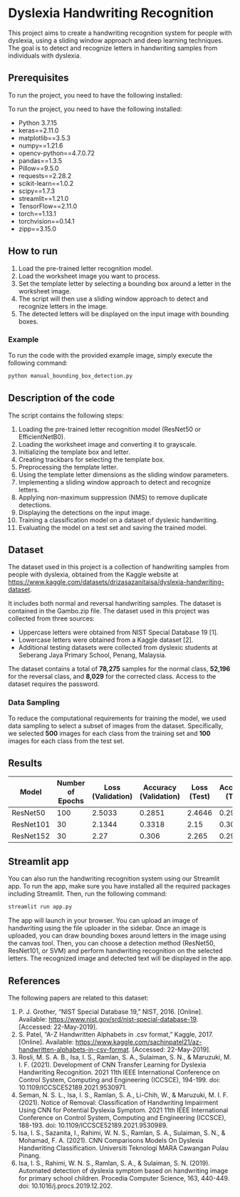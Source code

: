 # Dyslexia Handwriting Recognition

This project aims to create a handwriting recognition system for people with dyslexia, using a sliding window approach and deep learning techniques. The goal is to detect and recognize letters in handwriting samples from individuals with dyslexia.

## Prerequisites
To run the project, you need to have the following installed:

To run the project, you need to have the following installed:

- Python 3.7.15
- keras==2.11.0
- matplotlib==3.5.3
- numpy==1.21.6
- opencv-python==4.7.0.72
- pandas==1.3.5
- Pillow==9.5.0
- requests==2.28.2
- scikit-learn==1.0.2
- scipy==1.7.3
- streamlit==1.21.0
- TensorFlow==2.11.0
- torch==1.13.1
- torchvision==0.14.1
- zipp==3.15.0

## How to run
1. Load the pre-trained letter recognition model.
2. Load the worksheet image you want to process.
3. Set the template letter by selecting a bounding box around a letter in the worksheet image.
4. The script will then use a sliding window approach to detect and recognize letters in the image.
5. The detected letters will be displayed on the input image with bounding boxes.

### Example
To run the code with the provided example image, simply execute the following command:

```bash
python manual_bounding_box_detection.py
```

## Description of the code
The script contains the following steps:

1. Loading the pre-trained letter recognition model (ResNet50 or EfficientNetB0).
2. Loading the worksheet image and converting it to grayscale.
3. Initializing the template box and letter.
4. Creating trackbars for selecting the template box.
5. Preprocessing the template letter.
6. Using the template letter dimensions as the sliding window parameters.
7. Implementing a sliding window approach to detect and recognize letters.
8. Applying non-maximum suppression (NMS) to remove duplicate detections.
9. Displaying the detections on the input image.
10. Training a classification model on a dataset of dyslexic handwriting.
11. Evaluating the model on a test set and saving the trained model.

## Dataset

The dataset used in this project is a collection of handwriting samples from people with dyslexia, obtained from the Kaggle website at https://www.kaggle.com/datasets/drizasazanitaisa/dyslexia-handwriting-dataset.

It includes both normal and reversal handwriting samples. The dataset is contained in the Gambo.zip file.
The dataset used in this project was collected from three sources:

- Uppercase letters were obtained from NIST Special Database 19 [1].
- Lowercase letters were obtained from a Kaggle dataset [2].
- Additional testing datasets were collected from dyslexic students at Seberang Jaya Primary School, Penang, Malaysia.

The dataset contains a total of **78,275** samples for the normal class, **52,196** for the reversal class, and **8,029** for the corrected class. Access to the dataset requires the password.

### Data Sampling
To reduce the computational requirements for training the model, we used data sampling to select a subset of images from the dataset. Specifically, we selected **500** images for each class from the training set and **100** images for each class from the test set.

## Results

| Model | Number of Epochs | Loss (Validation) | Accuracy (Validation) | Loss (Test) | Accuracy (Test) |
|-------|-----------------|-------------------|-----------------------|-------------|-----------------|
| ResNet50 | 100 | 2.5033 | 0.2851 | 2.4646 | 0.2912 |
| ResNet101 | 30 | 2.1344 | 0.3318 | 2.15 | 0.3056 |
| ResNet152 | 30 | 2.27 | 0.306 | 2.265 | 0.296 |

## Streamlit app
You can also run the handwriting recognition system using our Streamlit app. To run the app, make sure you have installed all the required packages including Streamlit. Then, run the following command:

```bash
streamlit run app.py
```

The app will launch in your browser. You can upload an image of handwriting using the file uploader in the sidebar. Once an image is uploaded, you can draw bounding boxes around letters in the image using the canvas tool. Then, you can choose a detection method (ResNet50, ResNet101, or SVM) and perform handwriting recognition on the selected letters. The recognized image and detected text will be displayed in the app.

## References
The following papers are related to this dataset:
1. P. J. Grother, “NIST Special Database 19,” NIST, 2016. [Online]. Available: https://www.nist.gov/srd/nist-special-database-19. [Accessed: 22-May-2019].
2. S. Patel, “A-Z Handwritten Alphabets in .csv format,” Kaggle, 2017. [Online]. Available: https://www.kaggle.com/sachinpatel21/az-handwritten-alphabets-in-csv-format. [Accessed: 22-May-2019].
3. Rosli, M. S. A. B., Isa, I. S., Ramlan, S. A., Sulaiman, S. N., & Maruzuki, M. I. F. (2021). Development of CNN Transfer Learning for Dyslexia Handwriting Recognition. 2021 11th IEEE International Conference on Control System, Computing and Engineering (ICCSCE), 194-199. doi: 10.1109/ICCSCE52189.2021.9530971.
4. Seman, N. S. L., Isa, I. S., Ramlan, S. A., Li-Chih, W., & Maruzuki, M. I. F. (2021). Notice of Removal: Classification of Handwriting Impairment Using CNN for Potential Dyslexia Symptom. 2021 11th IEEE International Conference on Control System, Computing and Engineering (ICCSCE), 188-193. doi: 10.1109/ICCSCE52189.2021.9530989.
5. Isa, I. S., Sazanita, I., Rahimi, W. N. S., Ramlan, S. A., Sulaiman, S. N., & Mohamad, F. A. (2021). CNN Comparisons Models On Dyslexia Handwriting Classification. Universiti Teknologi MARA Cawangan Pulau Pinang.
6. Isa, I. S., Rahimi, W. N. S., Ramlan, S. A., & Sulaiman, S. N. (2019). Automated detection of dyslexia symptom based on handwriting image for primary school children. Procedia Computer Science, 163, 440-449. doi: 10.1016/j.procs.2019.12.202.